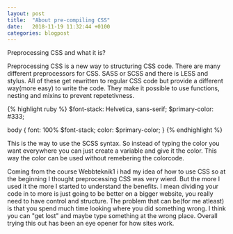 ```yaml
---
layout: post
title:  "About pre-compiling CSS"
date:   2018-11-19 11:32:44 +0100
categories: blogpost
---
```


Preprocessing CSS and what it is?

Preprocessing CSS is a new way to structuring CSS code. There are many different preprocessors for CSS. SASS or SCSS and there is LESS and stylus. All of these get rewritten to regular CSS code but provide a different 
way(more easy) to write the code. They make it possible to use functions, nesting and mixins to prevent repetetivness.

{% highlight ruby %}
$font-stack:    Helvetica, sans-serif;
$primary-color: #333;

body {
  font: 100% $font-stack;
  color: $primary-color;
}
{% endhighlight %}

This is the way to use the SCSS syntax. So instead of typing the color you want everywhere you can just create a variable and give it the color. This way the color can be used without remebering the colorcode.

Coming from the course Webbteknik1 i had my idea of how to use CSS so at the beginning I thought preprocessing CSS was very wierd. But the more I used it the more I started to understand the benefits. I mean dividing your code in to 
more is just going to be better on a bigger website, you really need to have control and structure. The problem that can be(for me atleast) is that you spend much time looking where you did something wrong. 
I think you can "get lost" and maybe type something at the wrong place.
Overall trying this out has been an eye opener for how sites work.


